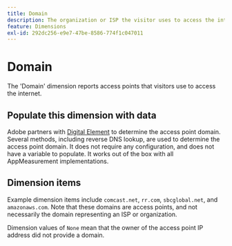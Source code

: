 ```yaml
---
title: Domain
description: The organization or ISP the visitor uses to access the internet.
feature: Dimensions
exl-id: 292dc256-e9e7-47be-8586-774f1c047011
---
```

# Domain

The 'Domain' dimension reports access points that visitors use to access the internet.

## Populate this dimension with data

Adobe partners with [Digital Element](https://www.digitalelement.com/) to determine the access point domain. Several methods, including reverse DNS lookup, are used to determine the access point domain. It does not require any configuration, and does not have a variable to populate. It works out of the box with all AppMeasurement implementations.

## Dimension items

Example dimension items include `comcast.net`, `rr.com`, `sbcglobal.net`, and `amazonaws.com`. Note that these domains are access points, and not necessarily the domain representing an ISP or organization.

Dimension values of `None` mean that the owner of the access point IP address did not provide a domain.
